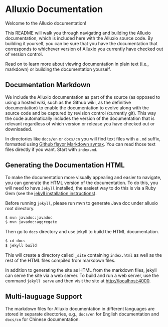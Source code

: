 Alluxio Documentation
=====================

Welcome to the Alluxio documentation!

This README will walk you through navigating and building the Alluxio documentation, which is
included here with the Alluxio source code. By building it yourself, you can be sure that you have
the documentation that corresponds to whichever version of Alluxio you currently have checked out of
version control.

Read on to learn more about viewing documentation in plain text (i.e., markdown) or building the
documentation yourself.

## Documentation Markdown

We include the Alluxio documentation as part of the source (as opposed to using a hosted wiki, such
as the Github wiki, as the definitive documentation) to enable the documentation to evolve along
with the source code and be captured by revision control (currently git). This way the code
automatically includes the version of the documentation that is relevant regardless of which version
or release you have checked out or downloaded.

In directories like `docs/en` or `docs/cn` you will find text files with a `.md` suffix, formatted
using [Github flavor Markdown syntax](https://help.github.com/articles/basic-writing-and-formatting-syntax/).
You can read those text files directly if you want. Start with `index.md`.

## Generating the Documentation HTML

To make the documentation more visually appealing and easier to navigate, you can generate the HTML
version of the documentation. To do this, you will need to have `Jekyll` installed; the easiest
way to do this is via a Ruby Gem
(see the [jekyll installation instructions](http://jekyllrb.com/docs/installation/)).

Before running `jekyll`, please run mvn to generate Java doc under alluxio root directory.

```bash
$ mvn javadoc:javadoc
$ mvn javadoc:aggregate
```

Then go to `docs` directory and use jekyll to build the HTML documentation.

```bash
$ cd docs
$ jekyll build
```

This will create a directory called `_site` containing `index.html` as well as the rest of the
HTML files compiled from markdown files.

In addition to generating the site as HTML from the markdown files, jekyll can serve the site via
a web server. To build and run a web server, use the command `jekyll serve` and then visit the site
at [http://localhost:4000](http://localhost:4000).

## Multi-lauguage Support

The markdown files for Alluxio documentation in different languages are stored in separate
directories, e.g., `docs/en` for English documentation and `docs/cn` for Chinese documentation.
